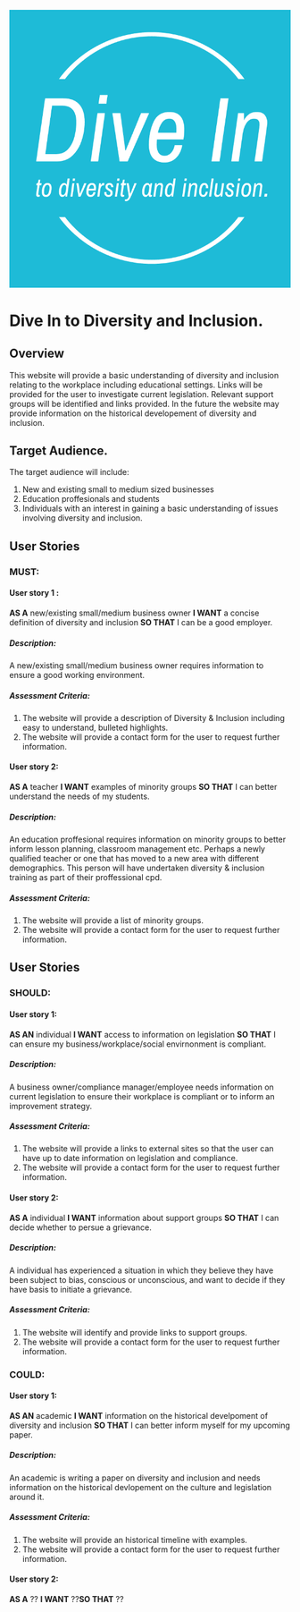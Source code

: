 ![DI](assets/images/logo-color-crop.png)

# Dive In to Diversity and Inclusion.

## Overview
This website will provide a basic understanding of diversity and inclusion relating to the workplace including educational settings. Links will be provided for the user to investigate current legislation. Relevant support groups will be identified and links provided. In the future the website may provide information on the historical developement of diversity and inclusion.

## Target Audience.


The target audience will include:

1. New and existing small to medium sized businesses
2. Education proffesionals and students
3. Individuals with an interest in gaining a basic understanding of issues involving diversity and inclusion.


## User Stories

### MUST:

#### User story 1 : 
**AS A** new/existing small/medium business owner **I WANT** a concise definition of diversity and inclusion **SO THAT** I can be a good employer.
##### Description:
A new/existing small/medium business owner requires information to ensure a good working environment. 
##### Assessment Criteria:
1. The website will provide a description of Diversity & Inclusion including easy to understand, bulleted highlights.
2. The website will provide a contact form for the user to request further information.

#### User story 2: 
**AS A** teacher **I WANT** examples of minority groups **SO THAT** I can better understand the needs of my students.
##### Description:
An education proffesional requires information on minority groups to better inform lesson planning, classroom management etc. Perhaps a newly qualified teacher or one that has moved to a new area with different demographics. This person will have undertaken diversity & inclusion training as part of their proffessional cpd.
##### Assessment Criteria:
1. The website will provide a list of minority groups.
2. The website will provide a contact form for the user to request further information.

## User Stories

### SHOULD:

#### User story 1: 
**AS AN** individual **I WANT** access to information on legislation **SO THAT** I can ensure my business/workplace/social envirnonment is compliant.
##### Description:
A business owner/compliance manager/employee needs information on current legislation to ensure their workplace is compliant or to inform an improvement strategy.
##### Assessment Criteria:
1. The website will provide a links to external sites so that the user can have up to date information on legislation and compliance.
2. The website will provide a contact form for the user to request further information.

#### User story 2: 
**AS A** individual **I WANT** information about support groups **SO THAT** I can decide whether to persue a grievance.
##### Description:
A individual has experienced a situation in which they believe they have been subject to bias, conscious or unconscious, and want to decide if they have basis to initiate a grievance.
##### Assessment Criteria:
1. The website will identify and provide links to support groups.
2. The website will provide a contact form for the user to request further information.

### COULD:

#### User story 1: 
**AS AN** academic **I WANT** information on the historical develpoment of diversity and inclusion **SO THAT** I can better inform myself for my upcoming paper.
##### Description:
An academic is writing a paper on diversity and inclusion and needs information on the historical devlopement on the culture and legislation around it. 
##### Assessment Criteria:
1. The website will provide an historical timeline with examples.
2. The website will provide a contact form for the user to request further information.

#### User story 2: 
**AS A** ?? **I WANT** ??**SO THAT** ??
